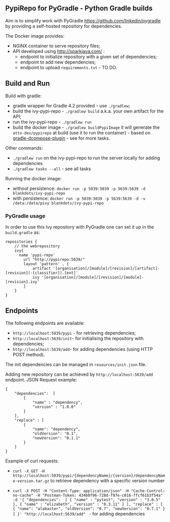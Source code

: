 ## PypiRepo for PyGradle - Python Gradle builds

Aim is to simplify work with PyGradle https://github.com/linkedin/pygradle by providing a self-hosted repository for dependencies.

The Docker image provides:
* NGINX container to serve repository files;
* API developed using http://sparkjava.com/ :
    * endpoint to initialize repository with a given set of dependencies;
    * endpoint to add new dependencies;
    * endpoint to upload `requirements.txt` - TO DO.

## Build and Run

Build with gradle:
* gradle wrapper for Gradle 4.2 provided - use `./gradlew`;
* build the ivy-pypi-repo - `./gradlew build` a.k.a. your own artifact for the API;
* run the ivy-pypi-repo - `./gradlew run`
* build the docker image - `./gradlew buildPypiImage` it will generate the `attx-dev/pypirepo` at build (use it to run the container) -  based on [gradle-dcompose-plugin](https://github.com/chrisgahlert/gradle-dcompose-plugin) - see for more tasks.

Other commands:
* `./gradlew run` on the ivy-pypi-repo to run the server locally for adding dependencies
* `./gradlew tasks --all` - see all tasks

Running the docker image:
* without persistence: `docker run -p 5039:5039 -p 5639:5639 -d blankdots/ivy-pypi-repo`
* with persistence: `docker run -p 5039:5039 -p 5639:5639 -d -v /data:/data/pivy blankdots/ivy-pypi-repo`

### PyGradle usage

In order to use this Ivy repository with PyGradle one can set it up in the `build.gradle` as:

``` {groovy}
repositories {
    // the webrepository
    ivy{
      name 'pypi-repo'
  		url "http://pypirepo:5039/"
  		layout 'pattern' , {
  			artifact '[organisation]/[module]/[revision]/[artifact]-[revision](-[classifier]).[ext]'
  			ivy '[organisation]/[module]/[revision]/[module]-[revision].ivy'
  		}
    }
}
```

## Endpoints

The following endpoints are available:
* `http://localhost:5039/pypi` - for retrieving dependencies;
* `http://localhost:5639/init`- for initialising the repository with dependencies;
* `http://localhost:5639/add`- for adding dependencies (using HTTP POST method).

The init dependencies can be managed in `resources/init.json` file.

Adding new repository can be achieved by `http://localhost:5639/add` endpoint. JSON Request example:
```{json}
{
	"dependencies":  [
		{
			"name" : "dependency",
			"version" : "1.0.0"
		}
	],
	"replace" : [
		{
			"name": "dependency",
			"oldVersion": "0.1",
			"newVersion": "0.1.1"
		}
	]
}
```
Example of curl requests:

* `curl -X GET -H http://localhost:5039/pypi/{dependencyName}/{version}/dependencyName-version.tar.gz` to retrieve dependency with a specific version number


* `curl -X POST -H "Content-Type: application/json" -H "Cache-Control: no-cache" -H "Postman-Token: 434b0f96-728d-f97e-c016-ffcf61b3f54a" -d '{
	"dependencies":  [
		{
			"name" : "pytest",
			"version" : "3.0.5"
		},
		{
			"name" : "elizabeth",
			"version" : "0.3.11"
		}
	],
	"replace" : [
		{
			"name": "alabaster",
			"oldVersion": "0.7",
			"newVersion": "0.7.1"
		}
	]
}' "http://localhost:5639/add"
` - for adding dependencies
